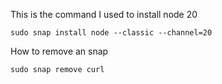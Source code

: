This is the command I used to install node 20
```
sudo snap install node --classic --channel=20
```

How to remove an snap
```
sudo snap remove curl
```